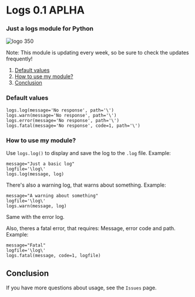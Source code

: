 # Logs 0.1 APLHA
### Just a logs module for Python

![logo 350](https://user-images.githubusercontent.com/90092906/236025011-d42c4ee8-624a-4656-92d5-5f120d49a18e.png)

Note: This module is updating every week, so be sure to check the updates frequently!

1. [Default values](https://github.com/FaserGer853/Logs/edit/main/README.md#default-values)
2. [How to use my module?](https://github.com/FaserGer853/Logs/edit/main/README.md#how-to-use-my-module)
3. [Conclusion](https://github.com/FaserGer853/Logs/edit/main/README.md#conclusion)

### Default values
```
logs.log(message='No response', path='\')
logs.warn(message='No response', path='\')
logs.error(message='No response', path='\')
logs.fatal(message='No response', code=1, path='\')
```



### How to use my module?

  Use ```logs.log()``` to display and save the log to the ```.log``` file.
Example:
```
message="Just a basic log"
logfile='\log\'
logs.log(message, log)
```

  There's also a warning log, that warns about something.
Example:
```
message="A warning about something"
logfile='\log\'
logs.warn(message, log)
```
  Same with the error log.
  
  Also, theres a fatal error, that requires: Message, error code and path.
 Example:
```
message="Fatal"
logfile='\log\'
logs.fatal(message, code=1, logfile)
```

## Conclusion

If you have more questions about usage, see the ```Issues``` page.
